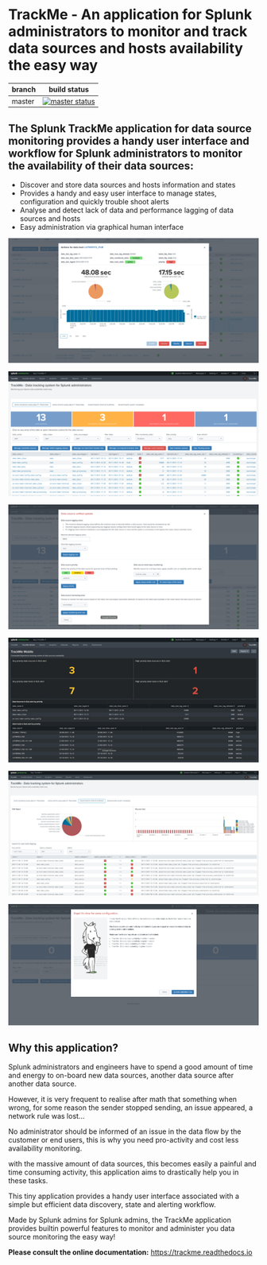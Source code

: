 # TrackMe - An application for Splunk administrators to monitor and track data sources and hosts availability the easy way

| branch | build status |
| ---    | ---          |
| master | [![master status](https://circleci.com/gh/guilhemmarchand/trackme/tree/master.svg?style=svg)](https://circleci.com/gh/guilhemmarchand/trackme/tree/master)

## The Splunk TrackMe application for data source monitoring provides a handy user interface and workflow for Splunk administrators to monitor the availability of their data sources:

- Discover and store data sources and hosts information and states
- Provides a handy and easy user interface to manage states, configuration and quickly trouble shoot alerts
- Analyse and detect lack of data and performance lagging of data sources and hosts
- Easy administration via graphical human interface

![screenshot](./docs/img/screenshot.png)

![screenshot1](./docs/img/screenshot1.png)

![screenshot2](./docs/img/screenshot2.png)

![screenshot3](./docs/img/screenshot3.png)

![screenshot4](./docs/img/screenshot4.png)

![incomplete_installation.png](./docs/img/incomplete_installation.png)

## Why this application?

Splunk administrators and engineers have to spend a good amount of time and energy to on-board new data sources, another data source after another data source.

However, it is very frequent to realise after math that something when wrong, for some reason the sender stopped sending, an issue appeared, a network rule was lost...

No administrator should be informed of an issue in the data flow by the customer or end users, this is why you need pro-activity and cost less availability monitoring.

with the massive amount of data sources, this becomes easily a painful and time consuming activity, this application aims to drastically help you in these tasks.

This tiny application provides a handy user interface associated with a simple but efficient data discovery, state and alerting workflow.

Made by Splunk admins for Splunk admins, the TrackMe application provides builtin powerful features to monitor and administer you data source monitoring the easy way!

**Please consult the online documentation:** https://trackme.readthedocs.io
